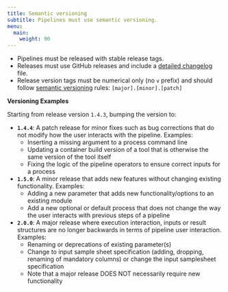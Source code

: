 ```yaml
---
title: Semantic versioning
subtitle: Pipelines must use semantic versioning.
menu:
  main:
    weight: 90
---
```


- Pipelines must be released with stable release tags.
- Releases must use GitHub releases and include a [detailed changelog](https://keepachangelog.com/en/1.0.0/) file.
- Release version tags must be numerical only (no `v` prefix) and should follow [semantic versioning](https://semver.org/) rules: `[major].[minor].[patch]`

**Versioning Examples**

Starting from release version `1.4.3`, bumping the version to:

- **`1.4.4`**: A patch release for minor fixes such as bug corrections that do not modify how the user interacts with the pipeline. Examples:
  - Inserting a missing argument to a process command line
  - Updating a container build version of a tool that is otherwise the same version of the tool itself
  - Fixing the logic of the pipeline operators to ensure correct inputs for a process
- **`1.5.0`**: A minor release that adds new features without changing existing functionality. Examples:
  - Adding a new parameter that adds new functionality/options to an existing module
  - Add a new optional or default process that does not change the way the user interacts with previous steps of a pipeline
- **`2.0.0`**: A major release where execution interaction, inputs or result structures are no longer backwards in terms of pipeline user interaction. Examples:
  - Renaming or deprecations of existing parameter(s)
  - Change to input sample sheet specification (adding, dropping, renaming of mandatory columns) or change the input samplesheet specification
  - Note that a major release DOES NOT necessarily require new functionality
